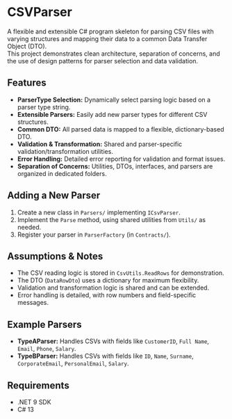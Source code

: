 ﻿# CSVParser

A flexible and extensible C# program skeleton for parsing CSV files with varying structures and mapping their data to a common Data Transfer Object (DTO).  
This project demonstrates clean architecture, separation of concerns, and the use of design patterns for parser selection and data validation.

## Features

- **ParserType Selection:** Dynamically select parsing logic based on a parser type string.
- **Extensible Parsers:** Easily add new parser types for different CSV structures.
- **Common DTO:** All parsed data is mapped to a flexible, dictionary-based DTO.
- **Validation & Transformation:** Shared and parser-specific validation/transformation utilities.
- **Error Handling:** Detailed error reporting for validation and format issues.
- **Separation of Concerns:** Utilities, DTOs, interfaces, and parsers are organized in dedicated folders.

## Adding a New Parser

1. Create a new class in `Parsers/` implementing `ICsvParser`.
2. Implement the `Parse` method, using shared utilities from `Utils/` as needed.
3. Register your parser in `ParserFactory` (in `Contracts/`).

## Assumptions & Notes

- The CSV reading logic is stored in `CsvUtils.ReadRows` for demonstration.
- The DTO (`DataRowDto`) uses a dictionary for maximum flexibility.
- Validation and transformation logic is shared and can be extended.
- Error handling is detailed, with row numbers and field-specific messages.

## Example Parsers

- **TypeAParser:** Handles CSVs with fields like `CustomerID`, `Full Name`, `Email`, `Phone`, `Salary`.
- **TypeBParser:** Handles CSVs with fields like `ID`, `Name`, `Surname`, `CorporateEmail`, `PersonalEmail`, `Salary`.

## Requirements

- .NET 9 SDK
- C# 13
